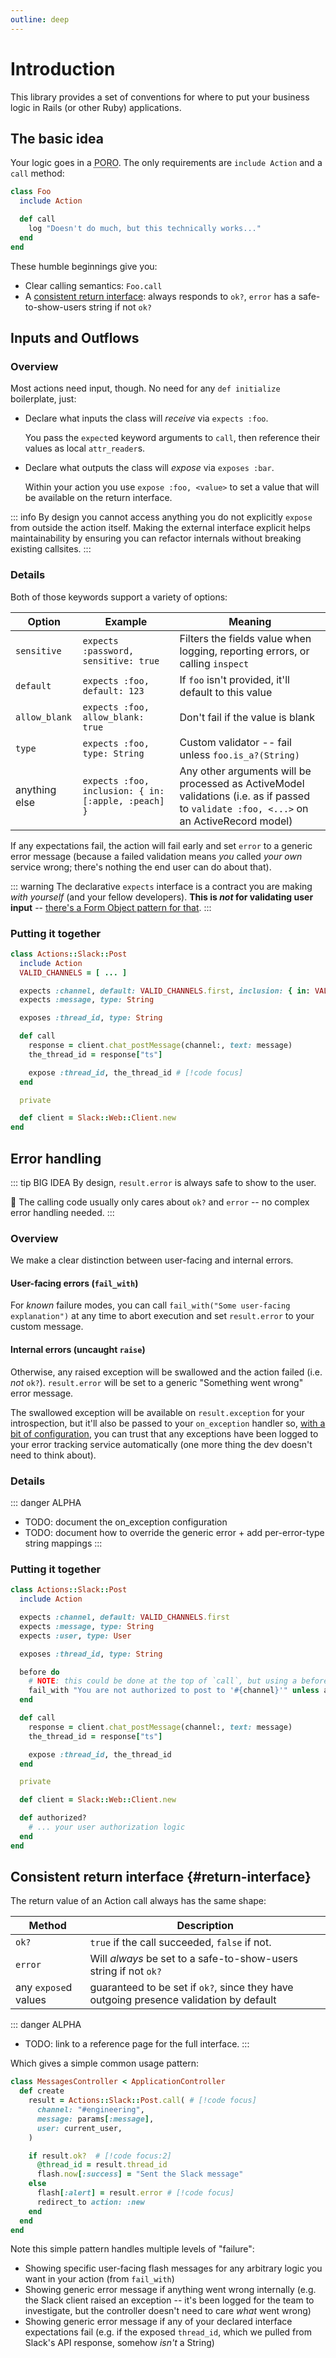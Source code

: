 ```yaml
---
outline: deep
---
```


# Introduction

This library provides a set of conventions for where to put your business logic in Rails (or other Ruby) applications.

## The basic idea

Your logic goes in a <abbr title="Plain Old Ruby Object">PORO</abbr>. The only requirements are `include Action` and a `call` method:

```ruby
class Foo
  include Action

  def call
    log "Doesn't do much, but this technically works..."
  end
end
```

These humble beginnings give you:

  * Clear calling semantics: `Foo.call`
  * A [consistent return interface](./#return-interface): always responds to `ok?`, `error` has a safe-to-show-users string if not `ok?`


## Inputs and Outflows

### Overview

Most actions need input, though. No need for any `def initialize` boilerplate, just:

  * Declare what inputs the class will _receive_ via `expects :foo`.

    You pass the `expect`ed keyword arguments to `call`, then reference their values as local `attr_reader`s.
  * Declare what outputs the class will _expose_ via `exposes :bar`.

    Within your action you use `expose :foo, <value>` to set a value that will be available on the return interface.

::: info
By design you cannot access anything you do not explicitly `expose` from outside the action itself.  Making the external interface explicit helps maintainability by ensuring you can refactor internals without breaking existing callsites.
:::

### Details
Both of those keywords support a variety of options:

| Option | Example | Meaning |
| -- | -- | -- |
| `sensitive` | `expects :password, sensitive: true` | Filters the fields value when logging, reporting errors, or calling `inspect`
| `default` | `expects :foo, default: 123` | If `foo` isn't provided, it'll default to this value
| `allow_blank` | `expects :foo, allow_blank: true` | Don't fail if the value is blank
| `type` | `expects :foo, type: String` | Custom validator -- fail unless `foo.is_a?(String)`
| anything else | `expects :foo, inclusion: { in: [:apple, :peach] }` | Any other arguments will be processed as ActiveModel validations (i.e. as if passed to `validate :foo, <...>` on an ActiveRecord model)

If any expectations fail, the action will fail early and set `error` to a generic error message (because a failed validation means _you_ called _your own_ service wrong; there's nothing the end user can do about that).

::: warning
The declarative `expects` interface is a contract you are making _with yourself_ (and your fellow developers). **This is _not_ for validating user input** -- [there's a Form Object pattern for that](/advanced/validating-user-input).
:::

### Putting it together

```ruby
class Actions::Slack::Post
  include Action
  VALID_CHANNELS = [ ... ]

  expects :channel, default: VALID_CHANNELS.first, inclusion: { in: VALID_CHANNELS } # [!code focus:4]
  expects :message, type: String

  exposes :thread_id, type: String

  def call
    response = client.chat_postMessage(channel:, text: message)
    the_thread_id = response["ts"]

    expose :thread_id, the_thread_id # [!code focus]
  end

  private

  def client = Slack::Web::Client.new
end
```

## Error handling

::: tip BIG IDEA
By design, `result.error` is always safe to show to the user.

:star_struck: The calling code usually only cares about `ok?` and `error` -- no complex error handling needed.
:::

### Overview

We make a clear distinction between user-facing and internal errors.

#### User-facing errors (`fail_with`)

For _known_ failure modes, you can call `fail_with("Some user-facing explanation")` at any time to abort execution and set `result.error` to your custom message.

#### Internal errors (uncaught `raise`)

Otherwise, any raised exception will be swallowed and the action failed (i.e. _not_ `ok?`). `result.error` will be set to a generic "Something went wrong" error message.

The swallowed exception will be available on `result.exception` for your introspection, but it'll also be passed to your `on_exception` handler so, [with a bit of configuration](/getting-started/), you can trust that any exceptions have been logged to your error tracking service automatically (one more thing the dev doesn't need to think about).

### Details

::: danger ALPHA
* TODO:  document the on_exception configuration
* TODO: document how to override the generic error + add per-error-type string mappings
:::

### Putting it together

```ruby
class Actions::Slack::Post
  include Action

  expects :channel, default: VALID_CHANNELS.first
  expects :message, type: String
  expects :user, type: User

  exposes :thread_id, type: String

  before do
    # NOTE: this could be done at the top of `call`, but using a before hook leaves the main method more scannable
    fail_with "You are not authorized to post to '#{channel}'" unless authorized? # [!code focus]
  end

  def call
    response = client.chat_postMessage(channel:, text: message)
    the_thread_id = response["ts"]

    expose :thread_id, the_thread_id
  end

  private

  def client = Slack::Web::Client.new

  def authorized?
    # ... your user authorization logic
  end
end
```

## Consistent return interface {#return-interface}

The return value of an Action call always has the same shape:

| Method | Description |
| -- | -- |
| `ok?` | `true` if the call succeeded, `false` if not.
| `error` | Will _always_ be set to a safe-to-show-users string if not `ok?`
| any `expose`d values | guaranteed to be set if `ok?`, since they have outgoing presence validation by default

::: danger ALPHA
* TODO: link to a reference page for the full interface.
:::


Which gives a simple common usage pattern:


```ruby
class MessagesController < ApplicationController
  def create
    result = Actions::Slack::Post.call( # [!code focus]
      channel: "#engineering",
      message: params[:message],
      user: current_user,
    )

    if result.ok?  # [!code focus:2]
      @thread_id = result.thread_id
      flash.now[:success] = "Sent the Slack message"
    else
      flash[:alert] = result.error # [!code focus]
      redirect_to action: :new
    end
  end
end
```

Note this simple pattern handles multiple levels of "failure":
* Showing specific user-facing flash messages for any arbitrary logic you want in your action (from `fail_with`)
* Showing generic error message if anything went wrong internally (e.g. the Slack client raised an exception -- it's been logged for the team to investigate, but the controller doesn't need to care _what_ went wrong)
* Showing generic error message if any of your declared interface expectations fail (e.g. if the exposed `thread_id`, which we pulled from Slack's API response, somehow _isn't_ a String)
